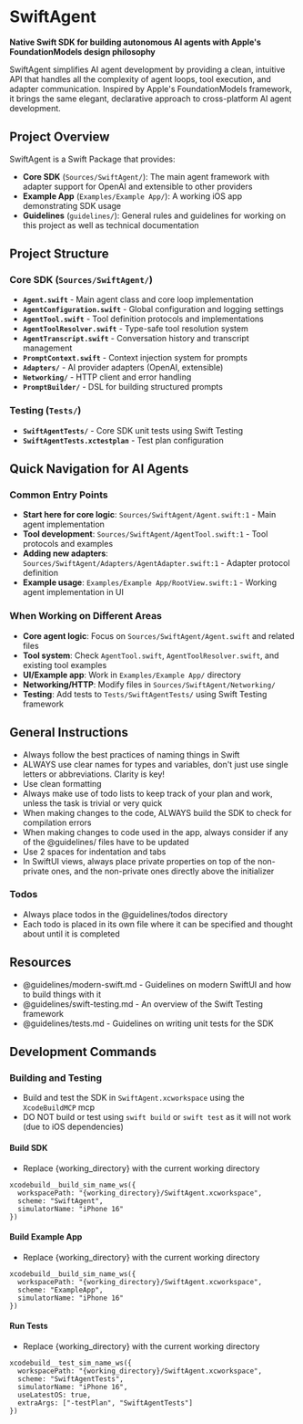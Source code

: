 # SwiftAgent

**Native Swift SDK for building autonomous AI agents with Apple's FoundationModels design philosophy**

SwiftAgent simplifies AI agent development by providing a clean, intuitive API that handles all the complexity of agent loops, tool execution, and adapter communication. Inspired by Apple's FoundationModels framework, it brings the same elegant, declarative approach to cross-platform AI agent development.

## Project Overview

SwiftAgent is a Swift Package that provides:
- **Core SDK** (`Sources/SwiftAgent/`): The main agent framework with adapter support for OpenAI and extensible to other providers
- **Example App** (`Examples/Example App/`): A working iOS app demonstrating SDK usage
- **Guidelines** (`guidelines/`): General rules and guidelines for working on this project as well as technical documentation

## Project Structure

### Core SDK (`Sources/SwiftAgent/`)
- **`Agent.swift`** - Main agent class and core loop implementation
- **`AgentConfiguration.swift`** - Global configuration and logging settings
- **`AgentTool.swift`** - Tool definition protocols and implementations
- **`AgentToolResolver.swift`** - Type-safe tool resolution system
- **`AgentTranscript.swift`** - Conversation history and transcript management
- **`PromptContext.swift`** - Context injection system for prompts
- **`Adapters/`** - AI provider adapters (OpenAI, extensible)
- **`Networking/`** - HTTP client and error handling
- **`PromptBuilder/`** - DSL for building structured prompts

### Testing (`Tests/`)
- **`SwiftAgentTests/`** - Core SDK unit tests using Swift Testing
- **`SwiftAgentTests.xctestplan`** - Test plan configuration

## Quick Navigation for AI Agents

### Common Entry Points
- **Start here for core logic**: `Sources/SwiftAgent/Agent.swift:1` - Main agent implementation
- **Tool development**: `Sources/SwiftAgent/AgentTool.swift:1` - Tool protocols and examples
- **Adding new adapters**: `Sources/SwiftAgent/Adapters/AgentAdapter.swift:1` - Adapter protocol definition
- **Example usage**: `Examples/Example App/RootView.swift:1` - Working agent implementation in UI

### When Working on Different Areas
- **Core agent logic**: Focus on `Sources/SwiftAgent/Agent.swift` and related files
- **Tool system**: Check `AgentTool.swift`, `AgentToolResolver.swift`, and existing tool examples
- **UI/Example app**: Work in `Examples/Example App/` directory
- **Networking/HTTP**: Modify files in `Sources/SwiftAgent/Networking/`
- **Testing**: Add tests to `Tests/SwiftAgentTests/` using Swift Testing framework

## General Instructions

- Always follow the best practices of naming things in Swift
- ALWAYS use clear names for types and variables, don't just use single letters or abbreviations. Clarity is key!
- Use clean formatting
- Always make use of todo lists to keep track of your plan and work, unless the task is trivial or very quick
- When making changes to the code, ALWAYS build the SDK to check for compilation errors
- When making changes to code used in the app, always consider if any of the @guidelines/ files have to be updated
- Use 2 spaces for indentation and tabs
- In SwiftUI views, always place private properties on top of the non-private ones, and the non-private ones directly above the initializer

### Todos

- Always place todos in the @guidelines/todos directory
- Each todo is placed in its own file where it can be specified and thought about until it is completed

## Resources

- @guidelines/modern-swift.md - Guidelines on modern SwiftUI and how to build things with it
- @guidelines/swift-testing.md - An overview of the Swift Testing framework
- @guidelines/tests.md - Guidelines on writing unit tests for the SDK

## Development Commands

### Building and Testing

- Build and test the SDK in `SwiftAgent.xcworkspace` using the `XcodeBuildMCP` mcp
- DO NOT build or test using `swift build` or `swift test` as it will not work (due to iOS dependencies)

#### Build SDK

- Replace {working_directory} with the current working directory

```
xcodebuild__build_sim_name_ws({
  workspacePath: "{working_directory}/SwiftAgent.xcworkspace",
  scheme: "SwiftAgent",
  simulatorName: "iPhone 16"
})
```

#### Build Example App

- Replace {working_directory} with the current working directory

```
xcodebuild__build_sim_name_ws({
  workspacePath: "{working_directory}/SwiftAgent.xcworkspace",
  scheme: "ExampleApp",
  simulatorName: "iPhone 16"
})
```

#### Run Tests

- Replace {working_directory} with the current working directory

```
xcodebuild__test_sim_name_ws({
  workspacePath: "{working_directory}/SwiftAgent.xcworkspace",
  scheme: "SwiftAgentTests",
  simulatorName: "iPhone 16",
  useLatestOS: true,
  extraArgs: ["-testPlan", "SwiftAgentTests"]
})
```
